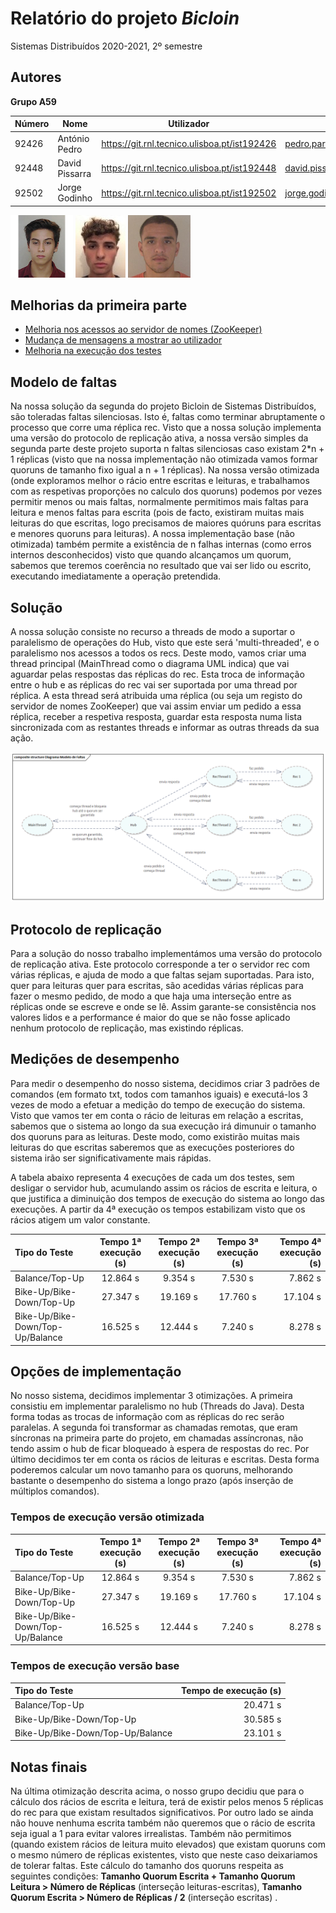# Relatório do projeto *Bicloin*

Sistemas Distribuídos 2020-2021, 2º semestre

## Autores

**Grupo A59**


| Número | Nome              | Utilizador                                     | Correio eletrónico                       |
| -------|-------------------|------------------------------------------------| -----------------------------------------|
| 92426  |  António Pedro    |  https://git.rnl.tecnico.ulisboa.pt/ist192426  | pedro.paredes.branco@tecnico.ulisboa.pt  |
| 92448  |  David Pissarra   |  https://git.rnl.tecnico.ulisboa.pt/ist192448  | david.pissarra@tecnico.ulisboa.pt        |
| 92502  |  Jorge Godinho    |  https://git.rnl.tecnico.ulisboa.pt/ist192502  | jorge.godinho@tecnico.ulisboa.pt         |

![António Pedro](pedro.png)
![David Pissarra](david.jpg) 
![Jorge Godinho](jorge.png)

## Melhorias da primeira parte

- [Melhoria nos acessos ao servidor de nomes (ZooKeeper)](https://git.rnl.tecnico.ulisboa.pt/SD-20-21-2/A59-Bicloin/commit/9f372ef7eb091da8c3aa9770b7beaf9fcf89cc3d)
- [Mudança de mensagens a mostrar ao utilizador](https://git.rnl.tecnico.ulisboa.pt/SD-20-21-2/A59-Bicloin/commit/e75e5708d9a53a7c6b38769eea479506c82052a9)
- [Melhoria na execução dos testes](https://git.rnl.tecnico.ulisboa.pt/SD-20-21-2/A59-Bicloin/commit/3916bd28e6a1aec46cefe39e44e9a58b83988ca3)

## Modelo de faltas

Na nossa solução da segunda do projeto Bicloin de Sistemas Distribuídos, são toleradas faltas silenciosas. Isto é, faltas como terminar abruptamente o processo que corre uma réplica rec. Visto que a nossa solução implementa uma versão do protocolo de replicação ativa, a nossa versão simples da segunda parte deste projeto suporta n faltas silenciosas caso existam 2*n + 1 réplicas (visto que na nossa implementação não otimizada vamos formar quoruns de tamanho fixo igual a n + 1 réplicas). Na nossa versão otimizada (onde exploramos melhor o rácio entre escritas e leituras, e trabalhamos com as respetivas proporções no calculo dos quoruns) podemos por vezes permitir menos ou mais faltas, normalmente permitimos mais faltas para leitura e menos faltas para escrita (pois de facto, existiram muitas mais leituras do que escritas, logo precisamos de maiores quóruns para escritas e menores quoruns para leituras). A nossa implementação base (não otimizada) também permite a existência de n falhas internas (como erros internos desconhecidos) visto que quando alcançamos um quorum, sabemos que teremos coerência no resultado que vai ser lido ou escrito, executando imediatamente a operação pretendida.

## Solução

A nossa solução consiste no recurso a threads de modo a suportar o paralelismo de operações do Hub, visto que este será 'multi-threaded', e o paralelismo nos acessos a todos os recs. Deste modo, vamos criar uma thread principal (MainThread como o diagrama UML indica) que vai aguardar pelas respostas das réplicas do rec. Esta troca de informação entre o hub e as réplicas do rec vai ser suportada por uma thread por réplica. A esta thread será atribuida uma réplica (ou seja um registo do servidor de nomes ZooKeeper) que vai assim enviar um pedido a essa réplica, receber a respetiva resposta, guardar esta resposta numa lista sincronizada com as restantes threads e informar as outras threads da sua ação.

![UML Diagrama de Colaboração](uml_collaboration.png)

## Protocolo de replicação

Para a solução do nosso trabalho implementámos uma versão do protocolo de replicação ativa. Este protocolo corresponde a ter o servidor rec com várias réplicas, e ajuda de modo a que faltas sejam suportadas. Para isto, quer para leituras quer para escritas, são acedidas várias réplicas para fazer o mesmo pedido, de modo a que haja uma interseção entre as réplicas onde se escreve e onde se lê. Assim garante-se consistência nos valores lidos e a performance é maior do que se não fosse aplicado nenhum protocolo de replicação, mas existindo réplicas.

## Medições de desempenho

Para medir o desempenho do nosso sistema, decidimos criar 3 padrões de comandos (em formato txt, todos com tamanhos iguais) e executá-los 3 vezes de modo a efetuar a medição do tempo de execução do sistema. Visto que vamos ter em conta o rácio de leituras em relação a escritas, sabemos que o sistema ao longo da sua execução irá dimunuir o tamanho dos quoruns para as leituras. Deste modo, como existirão muitas mais leituras do que escritas saberemos que as execuções posteriores do sistema irão ser significativamente mais rápidas.

A tabela abaixo representa 4 execuções de cada um dos testes, sem desligar o servidor hub, acumulando assim os rácios de escrita e leitura, o que justifica a diminuição dos tempos de execução do sistema ao longo das execuções. A partir da 4ª execução os tempos estabilizam visto que os rácios atigem um valor constante.

| Tipo do Teste                    | Tempo 1ª execução (s) | Tempo 2ª execução (s) | Tempo 3ª execução (s) | Tempo 4ª execução (s) |
| :---                             |         :----:        |         :----:        |         :----:        |                  ---: |
| Balance/Top-Up                   | 12.864 s              | 9.354 s               | 7.530 s               | 7.862 s               |
| Bike-Up/Bike-Down/Top-Up         | 27.347 s              | 19.169 s              | 17.760 s              | 17.104 s              |
| Bike-Up/Bike-Down/Top-Up/Balance | 16.525 s              | 12.444 s              | 7.240 s               | 8.278 s               |

## Opções de implementação

No nosso sistema, decidimos implementar 3 otimizações. A primeira consistiu em implementar paralelismo no hub (Threads do Java). Desta forma todas as trocas de informação com as réplicas do rec serão paralelas. A segunda foi transformar as chamadas remotas, que eram síncronas na primeira parte do projeto, em chamadas assíncronas, não tendo assim o hub de ficar bloqueado à espera de respostas do rec. Por último decidimos ter em conta os rácios de leituras e escritas. Desta forma poderemos calcular um novo tamanho para os quoruns, melhorando bastante o desempenho do sistema a longo prazo (após inserção de múltiplos comandos).

### **Tempos de execução versão otimizada**

| Tipo do Teste                    | Tempo 1ª execução (s) | Tempo 2ª execução (s) | Tempo 3ª execução (s) | Tempo 4ª execução (s) |
| :---                             |         :----:        |         :----:        |         :----:        |                  ---: |
| Balance/Top-Up                   | 12.864 s              | 9.354 s               | 7.530 s               | 7.862 s               |
| Bike-Up/Bike-Down/Top-Up         | 27.347 s              | 19.169 s              | 17.760 s              | 17.104 s              |
| Bike-Up/Bike-Down/Top-Up/Balance | 16.525 s              | 12.444 s              | 7.240 s               | 8.278 s               |

### **Tempos de execução versão base**

| Tipo do Teste                    | Tempo de execução (s) |
| :---                             |                  ---: |
| Balance/Top-Up                   | 20.471 s              |
| Bike-Up/Bike-Down/Top-Up         | 30.585 s              |
| Bike-Up/Bike-Down/Top-Up/Balance | 23.101 s              |

## Notas finais

Na última otimização descrita acima, o nosso grupo decidiu que para o cálculo dos rácios de escrita e leitura, terá de existir pelos menos 5 réplicas do rec para que existam resultados significativos. Por outro lado se ainda não houve nenhuma escrita também não queremos que o rácio de escrita seja igual a 1 para evitar valores irrealistas. Também não permitimos (quando existem rácios de leitura muito elevados) que existam quoruns com o mesmo número de réplicas existentes, visto que neste caso deixariamos de tolerar faltas. Este cálculo do tamanho dos quoruns respeita as seguintes condições: **Tamanho Quorum Escrita + Tamanho Quorum Leitura > Número de Réplicas** (interseção leituras-escritas), **Tamanho Quorum Escrita > Número de Réplicas / 2** (interseção escritas) .
